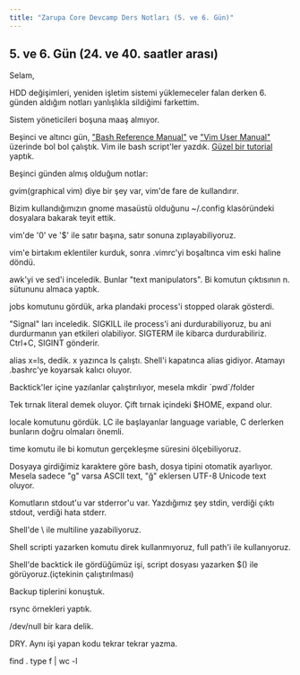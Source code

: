 ```yaml
---
title: "Zarupa Core Devcamp Ders Notları (5. ve 6. Gün)"
---
```


## 5. ve 6. Gün (24. ve 40. saatler arası)

Selam,

HDD değişimleri, yeniden işletim sistemi yüklemeceler falan derken 6. günden aldığım notları yanlışlıkla sildiğimi farkettim.

Sistem yöneticileri boşuna maaş almıyor.

Beşinci ve altıncı gün, ["Bash Reference Manual"](https://www.gnu.org/s/bash/manual/bash.pdf) ve ["Vim User Manual"](https://www.vi-improved.org/vimusermanual.pdf) üzerinde bol bol çalıştık. Vim ile bash script'ler yazdık. [Güzel bir tutorial](https://linuxconfig.org/bash-scripting-tutorial-for-beginners) yaptık.

Beşinci günden almış olduğum notlar:

gvim(graphical vim) diye bir şey var, vim'de fare de kullandırır.

Bizim kullandığımızın gnome masaüstü olduğunu ~/.config klasöründeki dosyalara bakarak teyit ettik.

vim'de '0' ve '$' ile satır başına, satır sonuna zıplayabiliyoruz.

vim'e birtakım eklentiler kurduk, sonra .vimrc'yi boşaltınca vim eski haline döndü.

awk'yi ve sed'i inceledik. Bunlar "text manipulators". Bi komutun çıktısının n. sütununu almaca yaptık.

jobs komutunu gördük, arka plandaki process'i stopped olarak gösterdi.

"Signal" ları inceledik. SIGKILL ile process'i ani durdurabiliyoruz, bu ani durdurmanın yan etkileri olabiliyor. SIGTERM ile kibarca durdurabiliriz. Ctrl+C, SIGINT gönderir.

alias x=ls, dedik. x yazınca ls çalıştı. Shell'i kapatınca alias gidiyor. Atamayı .bashrc'ye koyarsak kalıcı oluyor.

Backtick'ler içine yazılanlar çalıştırılıyor, mesela mkdir \`pwd\`/folder

Tek tırnak literal demek oluyor. Çift tırnak içindeki $HOME, expand olur.

locale komutunu gördük. LC ile başlayanlar language variable, C derlerken bunların doğru olmaları önemli.

time komutu ile bi komutun gerçekleşme süresini ölçebiliyoruz.

Dosyaya girdiğimiz karaktere göre bash, dosya tipini otomatik ayarlıyor. Mesela sadece "g" varsa ASCII text, "ğ" eklersen UTF-8 Unicode text oluyor.

Komutların stdout'u var stderror'u var. Yazdığımız şey stdin, verdiği çıktı stdout, verdiği hata stderr.

Shell'de \ ile multiline yazabiliyoruz.

Shell scripti yazarken komutu direk kullanmıyoruz, full path'i ile kullanıyoruz.

Shell'de backtick ile gördüğümüz işi, script dosyası yazarken $() ile görüyoruz.(içtekinin çalıştırılması)

Backup tiplerini konuştuk.

rsync örnekleri yaptık.

/dev/null bir kara delik.

DRY. Aynı işi yapan kodu tekrar tekrar yazma.

find . type f &#124; wc -l
